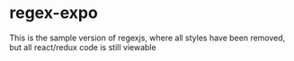 # regex-expo

This is the sample version of regexjs, where all styles have been removed, but all react/redux code is still viewable 
